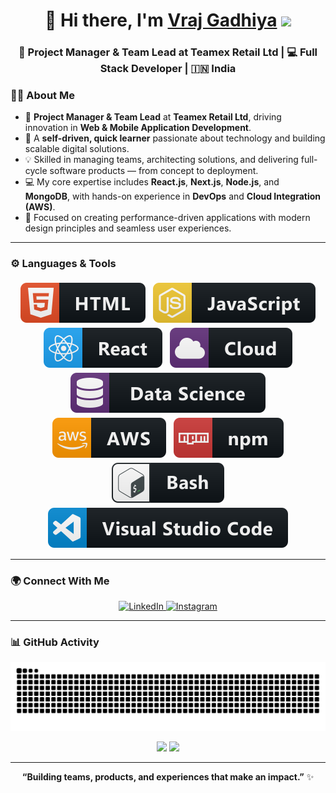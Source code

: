 <div align="center">
  <h1>👋 Hi there, I'm <a href="#">Vraj Gadhiya</a> <img src="https://media.giphy.com/media/hvRJCLFzcasrR4ia7z/giphy.gif" width="28px"></h1>
</div>

<div align="center">
  <h3>🚀 Project Manager & Team Lead at <strong>Teamex Retail Ltd</strong> | 💻 Full Stack Developer | 🇮🇳 India</h3>
</div>

### 👨‍💼 About Me  

- 💼 **Project Manager & Team Lead** at **Teamex Retail Ltd**, driving innovation in **Web & Mobile Application Development**.  
- 🚀 A **self-driven, quick learner** passionate about technology and building scalable digital solutions.  
- 💡 Skilled in managing teams, architecting solutions, and delivering full-cycle software products — from concept to deployment.  
- 💻 My core expertise includes **React.js**, **Next.js**, **Node.js**, and **MongoDB**, with hands-on experience in **DevOps** and **Cloud Integration (AWS)**.  
- 🧠 Focused on creating performance-driven applications with modern design principles and seamless user experiences.  

---

### ⚙️ Languages & Tools

<p align="center"> <!-- For more icons please follow https://github.com/MikeCodesDotNET/ColoredBadges --> 
  <img src="https://raw.githubusercontent.com/8bithemant/8bithemant/master/svg/dev/languages/html.svg" alt="html" style="vertical-align:top; margin:4px"> 
  <img src="https://raw.githubusercontent.com/8bithemant/8bithemant/master/svg/dev/languages/js.svg" alt="js" style="vertical-align:top; margin:4px"> 
  <img src="https://raw.githubusercontent.com/8bithemant/8bithemant/master/svg/dev/frameworks/react.svg" alt="react" style="vertical-align:top; margin:4px"> 
  <img src="https://raw.githubusercontent.com/8bithemant/8bithemant/master/svg/dev/misc/cloud.svg" alt="cloud" style="vertical-align:top; margin:4px"> 
  <img src="https://raw.githubusercontent.com/8bithemant/8bithemant/master/svg/dev/misc/datascience.svg" alt="datascience" style="vertical-align:top; margin:4px"> 
  <img src="https://raw.githubusercontent.com/8bithemant/8bithemant/master/svg/dev/services/aws.svg" alt="aws" style="vertical-align:top; margin:4px"> 
  <img src="https://raw.githubusercontent.com/8bithemant/8bithemant/master/svg/dev/services/npm.svg" alt="npm" style="vertical-align:top; margin:4px"> 
  <img src="https://raw.githubusercontent.com/8bithemant/8bithemant/master/svg/dev/tools/bash.svg" alt="bash" style="vertical-align:top; margin:4px"> 
  <img src="https://raw.githubusercontent.com/8bithemant/8bithemant/master/svg/dev/tools/visualstudio_code.svg" alt="vscode" style="vertical-align:top; margin:4px">
</p>

---

### 🌍 Connect With Me

<p align="center">
  <a href="https://www.linkedin.com/in/vraj-gadhiya" target="_blank">
    <img src="https://img.shields.io/badge/LinkedIn-%230077B5.svg?&style=flat-square&logo=linkedin&logoColor=white" alt="LinkedIn"/>
  </a>
  <a href="https://www.instagram.com/_.k_a_n_o_208._/" target="_blank">
    <img src="https://img.shields.io/badge/Instagram-%23E4405F.svg?&style=flat-square&logo=instagram&logoColor=white" alt="Instagram"/>
  </a>
</p>

---

### 📊 GitHub Activity

<p align="center">
  <img src="https://github.com/OjusWiZard/OjusWiZard/raw/output/github-contribution-grid-snake.svg" alt="Snake Animation" />
</p>

<p align="center">
  <img src="https://github-readme-stats.vercel.app/api?username=vrajgadhiya&show_icons=true&theme=tokyonight" height="150" />
  <img src="https://github-readme-streak-stats.herokuapp.com/?user=vrajgadhiya&theme=tokyonight" height="150" />
</p>

---

<div align="center">
  <b>“Building teams, products, and experiences that make an impact.”</b> ✨
</div>
